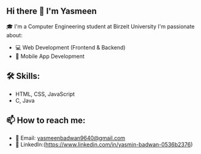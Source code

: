 
## Hi there 👋 I'm Yasmeen

🎓 I'm a Computer Engineering student at Birzeit University
    I'm passionate about:
- 💻 Web Development (Frontend & Backend)
- 📱 Mobile App Development

## 🛠 Skills:
- HTML, CSS, JavaScript
- C, Java


## 📫 How to reach me:
- 📧 Email: yasmeenbadwan9640@gmail.com
- 💼 LinkedIn:(https://www.linkedin.com/in/yasmin-badwan-0536b2376)





